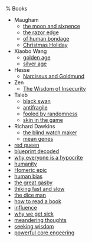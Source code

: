 % Books

- Maugham
    - [the moon and sixpence](./the_moon_and_sixpence.md)
    - [the razor edge](./the_razor_edge.md)
    - [of human bondage](./of_human_bondage.md)
    - [Christmas Holiday](./Christmas_Holiday.md)
- Xiaobo Wang
    - [golden age](./golden_age.md)
    - [silver age](./silver_age.md)
- Hesse
    - [Narcissus and Goldmund](./Narcissus_and_Goldmund.md)
- Zen
    - [The Wisdom of Insecurity](./The_Wisdom_of_Insecurity.md)
- Taleb
    - [black swan](./black_swan.md)
    - [antifragile](./antifragile.md)
    - [fooled by randomness](./fooled_by_randomness.md)
    - [skin in the game](./skin_in_the_game.md)
- Richard Dawkins
    - [the blind watch maker](./the_blind_watch_maker.md)
    - [mean genes](./mean_genes.md)
- [red queen](./red_queen.md)
- [blueprint decoded](./blueprint_decoded.md)
- [why everyone is a hypocrite](./why_everyone_is_a_hypocrite.md)
- [humanity](./humanity.md)
- [Homeric epic](./Homeric_epic.md)
- [human bias](./human_bias.md)
- [the great gasby](./the_great_gasby.md)
- [thiking fast and slow](./thiking_fast_and_slow.md)
- [the dice man](./the_dice_man.md)
- [how to read a book](./how_to_read_a_book.md)
- [influence](./influence.md)
- [why we get sick](./why_we_get_sick.md)
- [meandering thoughts](./meandering_thoughts.md)
- [seeking wisdom](./seeking_wisdom.md)
- [powerful core engeering](./powerful_core_engeering.md)
